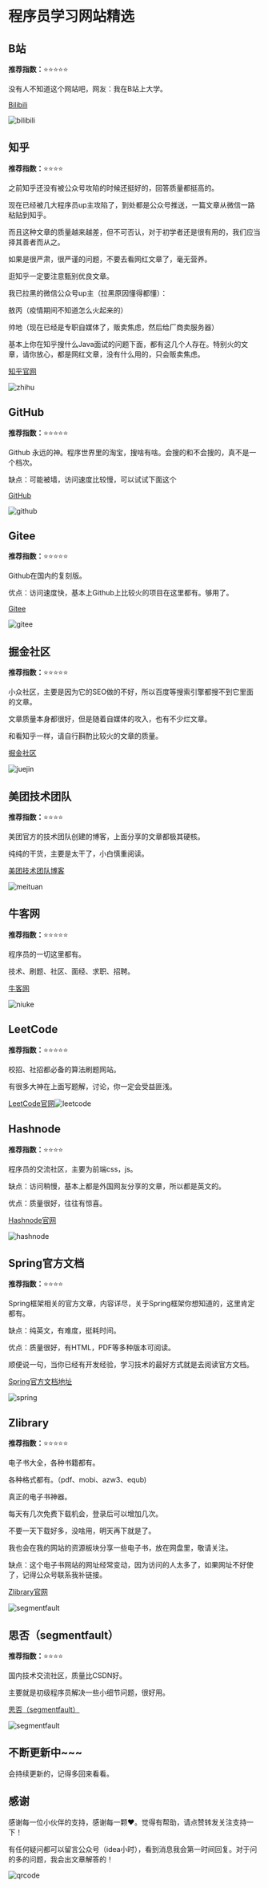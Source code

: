 # 程序员学习网站精选

## B站

**推荐指数：**:star::star::star::star::star:

没有人不知道这个网站吧，网友：我在B站上大学。

[Bilibili](https://www.bilibili.com/)

![bilibili](../.vuepress/public/images/bilibili.png)



## 知乎

**推荐指数：**:star::star::star::star:

之前知乎还没有被公众号攻陷的时候还挺好的，回答质量都挺高的。

现在已经被几大程序员up主攻陷了，到处都是公众号推送，一篇文章从微信一路粘贴到知乎。

而且这种文章的质量越来越差，但不可否认，对于初学者还是很有用的，我们应当择其善者而从之。

如果是很严肃，很严谨的问题，不要去看网红文章了，毫无营养。

逛知乎一定要注意甄别优良文章。

我已拉黑的微信公众号up主（拉黑原因懂得都懂）：

敖丙（疫情期间不知道怎么火起来的）

帅地（现在已经是专职自媒体了，贩卖焦虑，然后给厂商卖服务器）

基本上你在知乎搜什么Java面试的问题下面，都有这几个人存在。特别火的文章，请你放心，都是网红文章，没有什么用的，只会贩卖焦虑。

[知乎官网](https://www.zhihu.com/)

![zhihu](../.vuepress/public/images/zhihu.png)





## GitHub

**推荐指数：**:star::star::star::star::star:

Github 永远的神。程序世界里的淘宝，搜啥有啥。会搜的和不会搜的，真不是一个档次。

缺点：可能被墙，访问速度比较慢，可以试试下面这个

[GitHub](https://github.com/)

![github](../.vuepress/public/images/github.png)



## Gitee

**推荐指数：**:star::star::star::star::star:

Github在国内的复刻版。

优点：访问速度快，基本上Github上比较火的项目在这里都有。够用了。

[Gitee](https://gitee.com/)

![gitee](../.vuepress/public/images/gitee.png)



## 掘金社区

**推荐指数：**:star::star::star::star::star:

小众社区，主要是因为它的SEO做的不好，所以百度等搜索引擎都搜不到它里面的文章。

文章质量本身都很好，但是随着自媒体的攻入，也有不少烂文章。

和看知乎一样，请自行斟酌比较火的文章的质量。

[掘金社区](https://juejin.cn/)

![juejin](../.vuepress/public/images/juejin.png)



## 美团技术团队

**推荐指数：**:star::star::star::star:

美团官方的技术团队创建的博客，上面分享的文章都极其硬核。

纯纯的干货，主要是太干了，小白慎重阅读。

[美团技术团队博客](https://tech.meituan.com/)

![meituan](../.vuepress/public/images/meituan.png)



## 牛客网

**推荐指数：**:star::star::star::star::star:

程序员的一切这里都有。

技术、刷题、社区、面经、求职、招聘。

[牛客网](https://www.nowcoder.com/)

![niuke](../.vuepress/public/images/niuke.png)



## LeetCode

**推荐指数：**:star::star::star::star::star:

校招、社招都必备的算法刷题网站。

有很多大神在上面写题解，讨论，你一定会受益匪浅。

[LeetCode官网](https://leetcode-cn.com/)![leetcode](../.vuepress/public/images/leetcode.png)



## Hashnode

**推荐指数：**:star::star::star::star:

程序员的交流社区，主要为前端css，js。

缺点：访问稍慢，基本上都是外国网友分享的文章，所以都是英文的。

优点：质量很好，往往有惊喜。

[Hashnode官网](https://hashnode.com/)

![hashnode](../.vuepress/public/images/hashnode.png)



## Spring官方文档

**推荐指数：**:star::star::star::star:

Spring框架相关的官方文章，内容详尽，关于Spring框架你想知道的，这里肯定都有。

缺点：纯英文，有难度，挺耗时间。

优点：质量很好，有HTML，PDF等多种版本可阅读。

顺便说一句，当你已经有开发经验，学习技术的最好方式就是去阅读官方文档。

[Spring官方文档地址](https://docs.spring.io/spring-framework/docs)

![spring](../.vuepress/public/images/spring.png)



## Zlibrary

**推荐指数：**:star::star::star::star::star:

电子书大全，各种书籍都有。

各种格式都有。（pdf、mobi、azw3、equb)

真正的电子书神器。

每天有几次免费下载机会，登录后可以增加几次。

不要一天下载好多，没啥用，明天再下就是了。

我也会在我的网站的资源板块分享一些电子书，放在网盘里，敬请关注。

缺点：这个电子书网站的网址经常变动，因为访问的人太多了，如果网址不好使了，记得公众号联系我补链接。

[Zlibrary官网](https://zh.usa1lib.org/)

![segmentfault](../.vuepress/public/images/zlibrary.png)





## 思否（segmentfault）

**推荐指数：**:star::star::star::star:

国内技术交流社区，质量比CSDN好。

主要就是初级程序员解决一些小细节问题，很好用。

[思否（segmentfault）](https://segmentfault.com/)

![segmentfault](../.vuepress/public/images/segmentfault.png)



## 不断更新中~~~

会持续更新的，记得多回来看看。



## 感谢

感谢每一位小伙伴的支持，感谢每一颗❤️。觉得有帮助，请点赞转发关注支持一下！

有任何疑问都可以留言公众号（idea小时），看到消息我会第一时间回复。对于问的多的问题，我会出文章解答的！

![qrcode](../.vuepress/public/images/qrcode.png)
